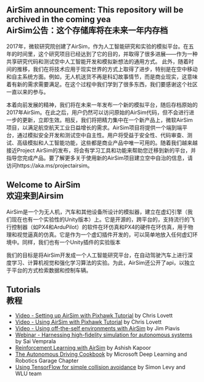 ## AirSim announcement: This repository will be archived in the coming yea <br> AirSim公告：这个存储库将在未来一年内存档
2017年，微软研究院创建了AirSim，作为人工智能研究和实验的模拟平台。在五年的时间里，这个研究项目已经达到了它的目的，并取得了很多进展——作为一种共享研究代码和测试空中人工智能开发和模拟新想法的通用方式。
此外，随着时间的推移，我们在将技术应用于现实世界的方式上取得了进步，特别是在空中移动和自主系统方面。例如，无人机送货不再是科幻故事情节，而是商业现实，这意味着有新的需求需要满足。在这个过程中我们学到了很多东西，我们要感谢这个社区一直以来的参与。

本着向前发展的精神，我们将在未来一年发布一个新的模拟平台，随后存档原始的2017年AirSim。在此之后，用户仍然可以访问原始的AirSim代码，但不会进行进一步的更新，立即生效。相反，我们将把精力集中在一个新产品上，微软AirSim项目，以满足航空航天工业日益增长的需求。AirSim项目将提供一个端到端平台，通过模拟安全开发和测试空中自主性。用户将受益于安全性、代码审查、测试、高级模拟和人工智能功能，这些都是商业产品中唯一可用的。随着我们越来越接近Project AirSim的发布，将会有学习工具和功能来帮助您迁移到新的平台，并指导您完成产品。要了解更多关于使用新的AirSim项目建立空中自治的信息，请访问https://aka.ms/projectairsim。

## Welcome to AirSim <br> 欢迎来到Airsim
AirSim是一个为无人机，汽车和其他设备所设计的模拟器，建立在虚幻引擎（我们现在也有一个实验性的Unity版本）上。它是开源的，跨平台的，支持流行的飞行控制器（如PX4和ArduPilot）的软件在环仿真和PX4的硬件在环仿真，用于物理和视觉逼真的仿真。它是作为一个虚幻插件开发的，可以简单地放入任何虚幻环境中。同样，我们也有一个Unity插件的实验版本

我们的目标是将AirSim开发成一个人工智能研究平台，在自动驾驶汽车上进行深度学习、计算机视觉和强化学习算法的实验。为此，AirSim还公开了api，以独立于平台的方式检索数据和控制车辆。

## Tutorials <br> 教程

- [Video - Setting up AirSim with Pixhawk Tutorial](https://youtu.be/1oY8Qu5maQQ) by Chris Lovett
- [Video - Using AirSim with Pixhawk Tutorial](https://youtu.be/HNWdYrtw3f0) by Chris Lovett
- [Video - Using off-the-self environments with AirSim](https://www.youtube.com/watch?v=y09VbdQWvQY) by Jim Piavis
- [Webinar - Harnessing high-fidelity simulation for autonomous systems](https://note.microsoft.com/MSR-Webinar-AirSim-Registration-On-Demand.html) by Sai Vemprala
- [Reinforcement Learning with AirSim](https://microsoft.github.io/AirSim/reinforcement_learning) by Ashish Kapoor
- [The Autonomous Driving Cookbook](https://aka.ms/AutonomousDrivingCookbook) by Microsoft Deep Learning and Robotics Garage Chapter
- [Using TensorFlow for simple collision avoidance](https://github.com/simondlevy/AirSimTensorFlow) by Simon Levy and WLU team
